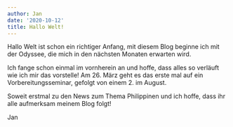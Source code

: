 ```yaml
---
author: Jan
date: '2020-10-12'
title: Hallo Welt!
---
```


Hallo Welt ist schon ein richtiger Anfang, mit diesem Blog beginne ich mit der
Odyssee, die mich in den nächsten Monaten erwarten wird.

Ich fange schon einmal im vornherein an und hoffe, dass alles so verläuft wie
ich mir das vorstelle! Am 26. März geht es das erste mal auf ein
Vorbereitungsseminar, gefolgt von einem 2. im August.

Soweit erstmal zu den News zum Thema Philippinen und ich hoffe, dass ihr alle
aufmerksam meinem Blog folgt!

Jan
